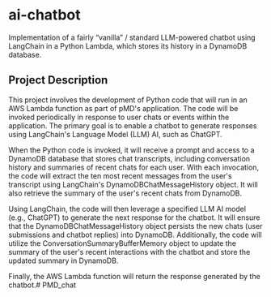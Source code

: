 # ai-chatbot
Implementation of  a fairly “vanilla” / standard LLM-powered chatbot using LangChain in a Python Lambda, which stores its history in a DynamoDB database.


## Project Description

This project involves the development of Python code that will run in an AWS Lambda function as part of pMD's application. The code will be invoked periodically in response to user chats or events within the application. The primary goal is to enable a chatbot to generate responses using LangChain's Language Model (LLM) AI, such as ChatGPT.

When the Python code is invoked, it will receive a prompt and access to a DynamoDB database that stores chat transcripts, including conversation history and summaries of recent chats for each user. With each invocation, the code will extract the ten most recent messages from the user's transcript using LangChain's DynamoDBChatMessageHistory object. It will also retrieve the summary of the user's recent chats from DynamoDB.

Using LangChain, the code will then leverage a specified LLM AI model (e.g., ChatGPT) to generate the next response for the chatbot. It will ensure that the DynamoDBChatMessageHistory object persists the new chats (user submissions and chatbot replies) into DynamoDB. Additionally, the code will utilize the ConversationSummaryBufferMemory object to update the summary of the user's recent interactions with the chatbot and store the updated summary in DynamoDB.

Finally, the AWS Lambda function will return the response generated by the chatbot.# PMD_chat
